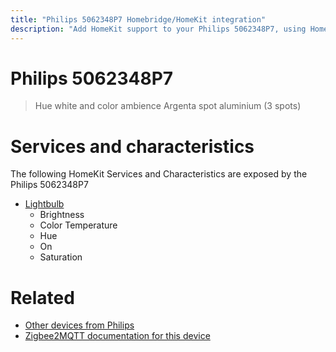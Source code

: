 ```yaml
---
title: "Philips 5062348P7 Homebridge/HomeKit integration"
description: "Add HomeKit support to your Philips 5062348P7, using Homebridge, Zigbee2MQTT and homebridge-z2m."
---
```

<!---
This file has been GENERATED using src/docgen/docgen.ts
DO NOT EDIT THIS FILE MANUALLY!
-->
# Philips 5062348P7
> Hue white and color ambience Argenta spot aluminium (3 spots)


# Services and characteristics
The following HomeKit Services and Characteristics are exposed by
the Philips 5062348P7

* [Lightbulb](../../light.md)
  * Brightness
  * Color Temperature
  * Hue
  * On
  * Saturation


# Related
* [Other devices from Philips](../index.md#philips)
* [Zigbee2MQTT documentation for this device](https://www.zigbee2mqtt.io/devices/5062348P7.html)